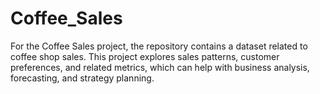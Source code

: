 
# Coffee_Sales
For the Coffee Sales project, the repository contains a dataset related to coffee shop sales. This project  explores sales patterns, customer preferences, and related metrics, which can help with business analysis, forecasting, and strategy planning.
